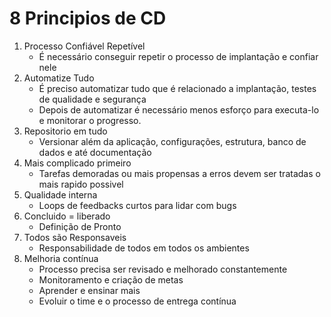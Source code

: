 # 8 Principios de CD

1. Processo Confiável Repetível
    - É necessário conseguir repetir o processo de implantação e confiar nele
2. Automatize Tudo
    - É preciso automatizar tudo que é relacionado a implantação, testes de qualidade e segurança
    - Depois de automatizar é necessário menos esforço para executa-lo e monitorar o progresso.
3. Repositorio em tudo
    - Versionar além da aplicação, configurações, estrutura, banco de dados e até documentação
4. Mais complicado primeiro
    - Tarefas demoradas ou mais propensas a erros devem ser tratadas o mais rapido possivel
5. Qualidade interna
    - Loops de feedbacks curtos para lidar com bugs
6. Concluido = liberado
    - Definição de Pronto
7. Todos são Responsaveis
    - Responsabilidade de todos em todos os ambientes
8. Melhoria contínua
    - Processo precisa ser revisado e melhorado constantemente
    - Monitoramento e criação de metas
    - Aprender e ensinar mais
    - Evoluir o time e o processo de entrega contínua

